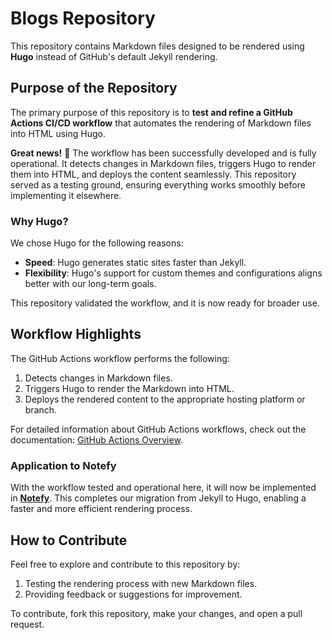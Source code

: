 # Blogs Repository

This repository contains Markdown files designed to be rendered using **Hugo** instead of GitHub's default Jekyll rendering.

## Purpose of the Repository

The primary purpose of this repository is to **test and refine a GitHub Actions CI/CD workflow** that automates the rendering of Markdown files into HTML using Hugo. 

**Great news!** 🎉 The workflow has been successfully developed and is fully operational. It detects changes in Markdown files, triggers Hugo to render them into HTML, and deploys the content seamlessly. This repository served as a testing ground, ensuring everything works smoothly before implementing it elsewhere.

### Why Hugo?

We chose Hugo for the following reasons:
- **Speed**: Hugo generates static sites faster than Jekyll.
- **Flexibility**: Hugo's support for custom themes and configurations aligns better with our long-term goals.

This repository validated the workflow, and it is now ready for broader use.

## Workflow Highlights

The GitHub Actions workflow performs the following:
1. Detects changes in Markdown files.
2. Triggers Hugo to render the Markdown into HTML.
3. Deploys the rendered content to the appropriate hosting platform or branch.

For detailed information about GitHub Actions workflows, check out the documentation: [GitHub Actions Overview](https://solidpoint.ai/s/Z_7RIuf_Z-Q).

### Application to Notefy

With the workflow tested and operational here, it will now be implemented in **[Notefy](https://github.com/your-username/notefy)**. This completes our migration from Jekyll to Hugo, enabling a faster and more efficient rendering process.

## How to Contribute

Feel free to explore and contribute to this repository by:
1. Testing the rendering process with new Markdown files.
2. Providing feedback or suggestions for improvement.

To contribute, fork this repository, make your changes, and open a pull request.

